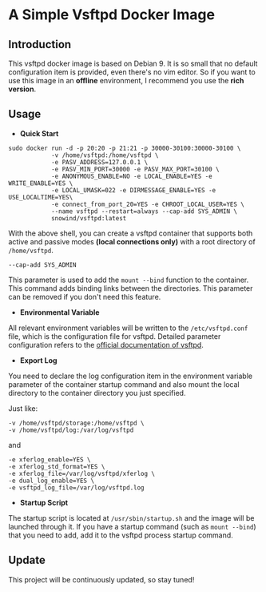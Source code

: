 # A Simple Vsftpd Docker Image

## Introduction

This vsftpd docker image is based on Debian 9. It is so small that no default configuration item is provided, even there's no vim editor. So if you want to use this image in an **offline** environment, I recommend you use the **rich version**.

## Usage

- **Quick Start**

```shell
sudo docker run -d -p 20:20 -p 21:21 -p 30000-30100:30000-30100 \
            -v /home/vsftpd:/home/vsftpd \
            -e PASV_ADDRESS=127.0.0.1 \
            -e PASV_MIN_PORT=30000 -e PASV_MAX_PORT=30100 \
            -e ANONYMOUS_ENABLE=NO -e LOCAL_ENABLE=YES -e WRITE_ENABLE=YES \
            -e LOCAL_UMASK=022 -e DIRMESSAGE_ENABLE=YES -e USE_LOCALTIME=YES\
            -e connect_from_port_20=YES -e CHROOT_LOCAL_USER=YES \
            --name vsftpd --restart=always --cap-add SYS_ADMIN \
            snowind/vsftpd:latest
```

With the above shell, you can create a vsftpd container that supports both active and passive modes **(local connections only)** with a root directory of ```/home/vsftpd```.

```shell
--cap-add SYS_ADMIN
```

This parameter is used to add the ```mount --bind``` function to the container. This command adds binding links between the directories. This parameter can be removed if you don't need this feature.

- **Environmental Variable**

All relevant environment variables will be written to the ```/etc/vsftpd.conf``` file, which is the configuration file for vsftpd. Detailed parameter configuration refers to the [official documentation of vsftpd](https://security.appspot.com/vsftpd/vsftpd_conf.html).

- **Export Log**

You need to declare the log configuration item in the environment variable parameter of the container startup command and also mount the local directory to the container directory you just specified.

Just like:

```shell
-v /home/vsftpd/storage:/home/vsftpd \
-v /home/vsftpd/log:/var/log/vsftpd
```

and

```shell
-e xferlog_enable=YES \
-e xferlog_std_format=YES \
-e xferlog_file=/var/log/vsftpd/xferlog \
-e dual_log_enable=YES \
-e vsftpd_log_file=/var/log/vsftpd.log
```

- **Startup Script**

The startup script is located at ```/usr/sbin/startup.sh``` and the image will be launched through it. If you have a startup command (such as ```mount --bind```) that you need to add, add it to the vsftpd process startup command.

## Update

This project will be continuously updated, so stay tuned!
